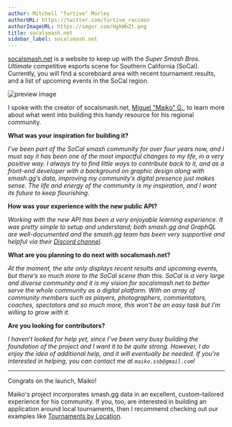 ```yaml
---
author: Mitchell "furtive" Morley
authorURL: https://twitter.com/furtive_raccoon
authorImageURL: https://imgur.com/HgkWbZt.png
title: socalsmash.net
sidebar_label: socalsmash.net
---
```


<a href="https://socalsmash.net" target="_blank">socalsmash.net</a> is a website to keep up with the *Super Smash Bros. Ultimate*
 competitive esports scene for Southern California (SoCal).
Currently, you will find a scoreboard area with recent tournament results, and a list of upcoming events in the SoCal region.

![preview image](https://imgur.com/L4Ksqh2.png)

<!--truncate-->

I spoke with the creator of socalsmash.net, <a href="twitter.com/maiko_ssb" target="_blank">Miguel "Maiko" G.</a>,
 to learn more about what went into building this handy resource for his regional community.

**What was your inspiration for building it?**

*I’ve been part of the SoCal smash community for over four years now, and I must say it has been one of the most impactful
 changes to my life, in a very positive way.
I always try to find little ways to contribute back to it, and as a front-end developer with a background on graphic
 design along with smash.gg’s data, improving my community’s digital presence just makes sense.
The life and energy of the community is my inspiration, and I want its future to keep flourishing.*

**How was your experience with the new public API?**

*Working with the new API has been a very enjoyable learning experience.
It was pretty simple to setup and understand; both smash.gg and GraphQL are well-documented and the smash.gg team has
 been very supportive and helpful via their [Discord channel](/docs/join-discord).*

**What are you planning to do next with socalsmash.net?**

*At the moment, the site only displays recent results and upcoming events, but there’s so much more to the SoCal scene than
 this.
SoCal is a very large and diverse community and it is my vision for socalsmash.net to better serve the whole community as a
 digital platform.
With an array of community members such as players, photographers, commentators, coaches, spectators and so much more, this
 won’t be an easy task but I’m willing to grow with it.*

 **Are you looking for contributors?**

*I haven’t looked for help yet, since I’ve been very busy building the foundation of the project and I want it to be quite strong.
However, I do enjoy the idea of additional help, and it will eventually be needed.
If you're interested in helping, you can contact me at `maiko.ssb@gmail.com`!*

-------

Congrats on the launch, Maiko!

Maiko's project incorporates smash.gg data in an excellent, custom-tailored experience for his community.
If you, too, are interested in building an application around local tournaments, then I recommend checking out our examples like
 [Tournaments by Location](/docs/examples/tournaments-by-location).
